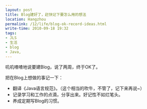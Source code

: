 ```yaml
---
layout: post
title: Blog建好了，赶快记下要怎么用的想法
location: Hangzhou
permalink: /12/life/blog-ok-record-ideas.html
write-time: 2010-09-18 19:32
tags:
- JLS
- 生活
- blog
- Java,
---
```


叽叽喳喳地说要建Blog，说了两周，终于OK了。

把在Blog上想做的事记一下：

- 翻译《Java语言规范》。（这个相当的吹牛，不管了，记下来再说~）
- 记录学习和工作的点滴，分享出来。好记性不如烂笔头。
- 养成定期写Blog的习惯。